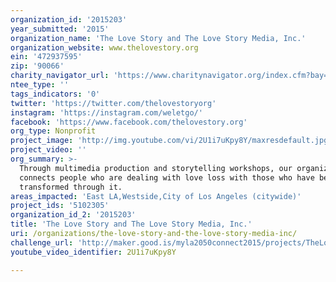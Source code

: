 ```yaml
---
organization_id: '2015203'
year_submitted: '2015'
organization_name: 'The Love Story and The Love Story Media, Inc.'
organization_website: www.thelovestory.org
ein: '472937595'
zip: '90066'
charity_navigator_url: 'https://www.charitynavigator.org/index.cfm?bay=search.profile&ein=472937595'
ntee_type: ''
tags_indicators: '0'
twitter: 'https://twitter.com/thelovestoryorg'
instagram: 'https://instagram.com/weletgo/'
facebook: 'https://www.facebook.com/thelovestory.org'
org_type: Nonprofit
project_image: 'http://img.youtube.com/vi/2U1i7uKpy8Y/maxresdefault.jpg'
project_video: ''
org_summary: >-
  Through multimedia production and storytelling workshops, our organization
  connects people who are dealing with love loss with those who have been
  transformed through it.
areas_impacted: 'East LA,Westside,City of Los Angeles (citywide)'
project_ids: '5102305'
organization_id_2: '2015203'
title: 'The Love Story and The Love Story Media, Inc.'
uri: /organizations/the-love-story-and-the-love-story-media-inc/
challenge_url: 'http://maker.good.is/myla2050connect2015/projects/TheLoveStory.html'
youtube_video_identifier: 2U1i7uKpy8Y

---
```

